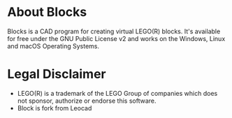 # About Blocks

Blocks is a CAD program for creating virtual LEGO(R) blocks. It's available
for free under the GNU Public License v2 and works on the Windows, Linux
and macOS Operating Systems.


# Legal Disclaimer

* LEGO(R) is a trademark of the LEGO Group of companies which does not sponsor,
authorize or endorse this software.
* Block is fork from Leocad

